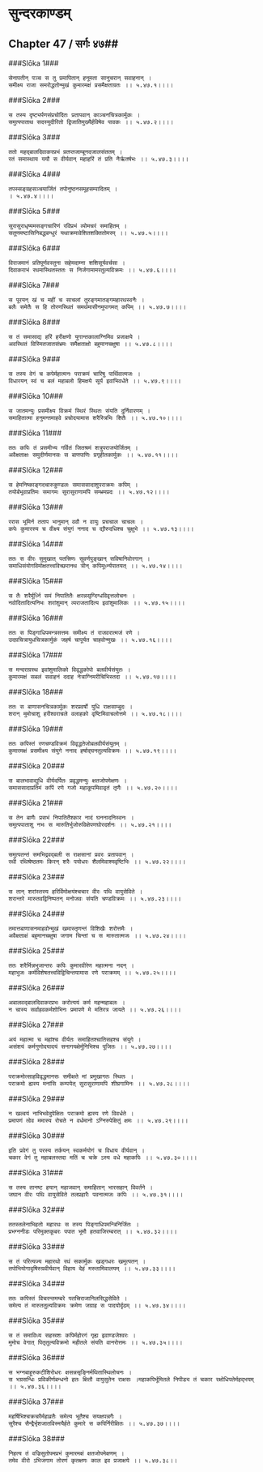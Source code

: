 सुन्दरकाण्डम्
===============================


## Chapter 47  / सर्गः ४७##


###Slōka 1###


    सेनापतीन् पञ्च स तु प्रमापितान् हनूमता सानुचरान् सवाहनान् ।
    समीक्ष्य राजा समरोद्धतोन्मुखं कुमारमक्षं प्रसमैक्षताग्रतः ।। ५.४७.१।।।।


###Slōka 2###


    स तस्य दृष्ट्यर्पणसंप्रचोदितः प्रतापवान् काञ्चनचित्रकार्मुकः ।
    समुत्पपाताथ सदस्युदीरितो द्विजातिमुख्यैर्हविषेव पावकः ।। ५.४७.२।।।।


###Slōka 3###


    ततो महद्बालदिवाकरप्रभं प्रतप्तजाम्बूनदजालसंततम् ।
    रतं समास्थाय ययौ स वीर्यवान् महाहरिं तं प्रति नैर्ऋतर्षभः ।। ५.४७.३।।।।


###Slōka 4###


    तपस्सङ्ग्रहसञ्चयार्जितं तपोनुष्ठनसमूहसम्पादितम् ।
    । ५.४७.४।।।।


###Slōka 5###


    सुरासुराधृष्यमसङ्गचारिणं रविप्रभं व्योमचरं समाहितम् ।
    सतूणमष्टासिनिबद्धबन्धुरं यथाक्रमावेशितशक्तितोमरम् ।। ५.४७.५।।।।


###Slōka 6###


    विराजमानं प्रतिपूर्णवस्तुना सहेमदाम्ना शशिसूर्यवर्चसा ।
    दिवाकराभं रथमास्थितस्ततः स निर्जगामामरतुल्यविक्रमः ।। ५.४७.६।।।।


###Slōka 7###


    स पूरयन् खं च महीं च साचलां तुरङ्गमातङ्गमहारथस्वनैः ।
    बलैः समेतैः स हि तोरणस्थितं समर्थमासीनमुपागमत् कपिम् ।। ५.४७.७।।।।


###Slōka 8###


    स तं समासाद्य हरिं हरीक्षणो युगान्तकालाग्निमिव प्रजाक्षये ।
    अवस्थितं विस्मितजातसंभ्रमः समैक्षताक्षो बहुमानचक्षुषा ।। ५.४७.८।।।।


###Slōka 9###


    स तस्य वेगं च कपेर्महात्मनः पराक्रमं चारिषु पार्थिवात्मजः ।
    विधारयन् स्वं च बलं महाबलो हिमक्षये सूर्य इवाभिवर्धते ।। ५.४७.९।।।।


###Slōka 10###


    स जातमन्युः प्रसमीक्ष्य विक्रमं स्थिरं स्थितः संयति दुर्निवारणम् ।
    समाहितात्मा हनुमन्तमाहवे प्रचोदयामास शरैस्त्रिभिः शितैः ।। ५.४७.१०।।।।


###Slōka 11###


    ततः कपिः तं प्रसमीभ्य गर्वितं जितश्रमं शत्रुपराजयोर्जितम् ।
    अवैक्षताक्षः समुदीर्णमानसः स बाणपाणिः प्रगृहीतकार्मुकः ।। ५.४७.११।।।।


###Slōka 12###


    स हेमनिष्काङ्गदचारुकुण्डलः समाससादाशुपराक्रमः कपिम् ।
    तयोर्बभूवाप्रतिमः समागमः सुरासुराणामपि सम्भ्रमप्रदः ।। ५.४७.१२।।।।


###Slōka 13###


    ररास भूमिर्न तताप भानुमान् ववौ न वायुः प्रचचाल चाचलः ।
    कपेः कुमारस्य च वीक्ष्य संयुगं ननाद च द्यौरुदधिश्च चुक्षुभे ।। ५.४७.१३।।।।


###Slōka 14###


    ततः स वीरः सुमुखात् पतत्त्रिणः सुवर्णपुङ्खान् सविषानिवोरगान् ।
    समाधिसंयोगविमोक्षतत्त्वविच्छरानथ त्रीन् कपिमूर्ध्न्यपातयत् ।। ५.४७.१४।।।।


###Slōka 15###


    स तैः शरैर्मूर्ध्नि समं निपातितैः क्षरन्नसृग्दिग्धविवृत्तलोचनः ।
    नवोदितादित्यनिभः शरांशुमान् व्यराजतादित्य इवांशुमालिकः ।। ५.४७.१५।।।।


###Slōka 16###


    ततः स पिङ्गाधिपमन्त्रसत्तमः समीक्ष्य तं राजवरात्मजं रणे ।
    उदग्रचित्रायुधचित्रकार्मुकं जहर्ष चापूर्यत चाहवोन्मुखः ।। ५.४७.१६।।।।


###Slōka 17###


    स मन्दराग्रस्थ इवांशुमालिको विवृद्धकोपो बलवीर्यसंयुतः ।
    कुमारमक्षं सबलं सवाहनं ददाह नेत्राग्निमरीचिभिस्तदा ।। ५.४७.१७।।।।


###Slōka 18###


    ततः स बाणासनचित्रकार्मुकः शरप्रवर्षो युधि राक्षसाम्बुदः ।
    शरान् मुमोचाशु हरीश्वराचले वलाहको वृष्टिमिवाचलोत्तमे ।। ५.४७.१८।।।।


###Slōka 19###


    ततः कपिस्तं रणचण्डविक्रमं विवृद्धतेजोबलवीर्यसंयुतम् ।
    कुमारमक्षं प्रसमीक्ष्य संयुगे ननाद हर्षाद्घनतुल्यविक्रमः ।। ५.४७.१९।।।।


###Slōka 20###


    स बालभावाद्युधि वीर्यदर्पितः प्रवृद्धमन्युः क्षतजोपमेक्षणः ।
    समाससादाप्रतिमं कपिं रणे गजो महाकूपमिवावृतं तृणैः ।। ५.४७.२०।।।।


###Slōka 21###


    स तेन बाणैः प्रसभं निपातितैश्कार नादं घननादनिस्वनः ।
    समुत्पपाताशु नभः स मारुतिर्भुजोरुविक्षेपणघोरदर्शनः ।। ५.४७.२१।।।।


###Slōka 22###


    समुत्पतन्तं समभिद्रवद्बली स राक्षसानां प्रवरः प्रतापवान् ।
    रथी रथिश्रेष्ठतमः किरन् शरैः पयोधरः शैलमिवाश्मवृष्टिभिः ।। ५.४७.२२।।।।


###Slōka 23###


    स तान् शरांस्तस्य हरिर्विमोक्षयंश्चचार वीरः पथि वायुसेविते ।
    शरान्तरे मारुतवद्विनिष्पतन् मनोजवः संयति चण्डविक्रमः ।। ५.४७.२३।।।।


###Slōka 24###


    तमात्तबाणासनमाहवोन्मुखं खमास्तृणन्तं विशिखैः शरोत्तमैः ।
    अवैक्षताक्षं बहुमानचक्षुषा जगाम चिन्तां च स मारुतात्मजः ।। ५.४७.२४।।।।


###Slōka 25###


    ततः शरैर्भिन्नभुजान्तरः कपिः कुमारवीरेण महात्मना नदन् ।
    महाभुजः कर्मविशेषतत्त्वविद्विचिन्तयामास रणे पराक्रमम् ।। ५.४७.२५।।।।


###Slōka 26###


    अबालवद्बालदिवाकरप्रभः करोत्ययं कर्म महन्महाबलः ।
    न चास्य सर्वाहवकर्मशोभिनः प्रमापणे मे मतिरत्र जायते ।। ५.४७.२६।।।।


###Slōka 27###


    अयं महात्मा च महांश्च वीर्यतः समाहितश्चातिसहश्च संयुगे ।
    असंशयं कर्मगुणोदयादयं सनागयक्षेर्मुनिभिश्च पूजितः ।। ५.४७.२७।।।।


###Slōka 28###


    पराक्रमोत्साहविवृद्धमानसः समीक्षते मां प्रमुखागतः स्थितः ।
    पराक्रमो ह्यस्य मनांसि कम्पयेत् सुरासुराणामपि शीघ्रगामिनः ।। ५.४७.२८।।।।


###Slōka 29###


    न खल्वयं नाभिभवेदुपेक्षितः पराक्रमो ह्यस्य रणे विवर्धते ।
    प्रमापणं त्वेव ममास्य रोचते न वर्धमानो ऽग्निरुपेक्षितुं क्षमः ।। ५.४७.२९।।।।


###Slōka 30###


    इति प्रवेगं तु परस्य तर्कयन् स्वकर्मयोगं च विधाय वीर्यवान् ।
    चकार वेगं तु महाबलस्तदा मतिं च चक्रे ऽस्य वधे महाकपिः ।। ५.४७.३०।।।।


###Slōka 31###


    स तस्य तानष्ट हयान् महाजवान् समाहितान् भारसहान् विवर्तने ।
    जघान वीरः पथि वायुसेविते तलप्रहारैः पवनात्मजः कपिः ।। ५.४७.३१।।।।


###Slōka 32###


    ततस्तलेनाभिहतो महारथः स तस्य पिङ्गाधिपमन्त्रिनिर्जितः ।
    प्रभग्ननीडः परिमुक्तकूबरः पपात भूमौ हतवाजिरम्बरात् ।। ५.४७.३२।।।।


###Slōka 33###


    स तं परित्यज्य महारथो रथं सकार्मुकः खड्गधरः खमुत्पतन् ।
    तपोभियोगादृषिरुग्रवीर्यवान् विहाय देहं मरुतामिवालयम् ।। ५.४७.३३।।।।


###Slōka 34###


    ततः कपिस्तं विचरन्तमम्बरे पतत्त्रिराजानिलसिद्धसेविते ।
    समेत्य तं मारुततुल्यविक्रमः क्रमेण जग्राह स पादयोर्दृढम् ।। ५.४७.३४।।।।


###Slōka 35###


    स तं समाविध्य सहस्रशः कपिर्महोरगं गृह्य इवाण्डजेश्वरः ।
    मुमोच वेगात् पितृतुल्यविक्रमो महीतले संयति वानरोत्तमः ।। ५.४७.३५।।।।


###Slōka 36###


    स भग्नबाहूरुकटीशिरोधरः क्षसन्नसृङ्निर्मथितास्थिलोचनः ।
    स भग्रसन्धिः प्रविकीर्णबन्धनो हतः क्षितौ वायुसुतेन राक्षसः ।महाकपिर्भूमितले निपीड्य तं चकार रक्षोधिपतेर्महद्भयम् ।। ५.४७.३६।।।।


###Slōka 37###


    महर्षिभिश्चक्रचरैर्महाव्रतैः समेत्य भूतैश्च सयक्षपन्नगैः ।
    सुरैश्च सैन्द्रैर्भृशजातविस्मयैर्हते कुमारे स कपिर्निरीक्षितः ।। ५.४७.३७।।।।


###Slōka 38###


    निहत्य तं वज्रिसुतोपमप्रभं कुमारमक्षं क्षतजोपमेक्षणम् ।
    तमेव वीरो ऽभिजगाम तोरणं कृतक्षणः काल इव प्रजाक्षये ।। ५.४७.३८।।


